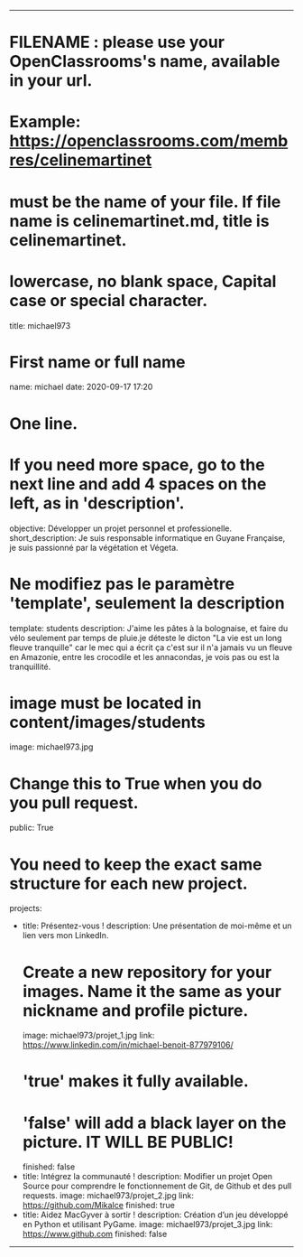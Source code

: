 ---

# FILENAME : please use your OpenClassrooms's name, available in your url.
# Example: https://openclassrooms.com/membres/celinemartinet
# must be the name of your file. If file name is celinemartinet.md, title is celinemartinet.
# lowercase, no blank space, Capital case or special character.
title: michael973

# First name or full name
name: michael
date: 2020-09-17 17:20

# One line.
# If you need more space, go to the next line and add 4 spaces on the left, as in 'description'.
objective: Développer un projet personnel et professionelle.
short_description: Je suis responsable informatique en Guyane Française, je suis passionné par la végétation et Végeta.

# Ne modifiez pas le paramètre 'template', seulement la description
template: students
description:
    J'aime les pâtes à la bolognaise, et faire du vélo seulement par temps
    de pluie.je déteste le dicton "La vie est un long fleuve tranquille" car
    le mec qui a écrit ça c'est sur il n'a jamais vu un fleuve en Amazonie, entre 
    les crocodile et les annacondas, je vois pas ou est la tranquillité.
# image must be located in content/images/students
image: michael973.jpg

# Change this to True when you do you pull request.
public: True

# You need to keep the exact same structure for each new project.
projects:
  - title: Présentez-vous !
    description: Une présentation de moi-même et un lien vers mon LinkedIn.
    # Create a new repository for your images. Name it the same as your nickname and profile picture.
    image: michael973/projet_1.jpg
    link: https://www.linkedin.com/in/michael-benoit-877979106/
    # 'true' makes it fully available.
    # 'false' will add a black layer on the picture. IT WILL BE PUBLIC!
    finished: false
  - title: Intégrez la communauté !
    description: Modifier un projet Open Source pour comprendre le fonctionnement de Git, de Github et des pull requests. 
    image: michael973/projet_2.jpg
    link: https://github.com/MikaIce
    finished: true
  - title: Aidez MacGyver à sortir !
    description: Création d’un jeu développé en Python et utilisant PyGame.
    image: michael973/projet_3.jpg
    link: https://www.github.com
    finished: false
---